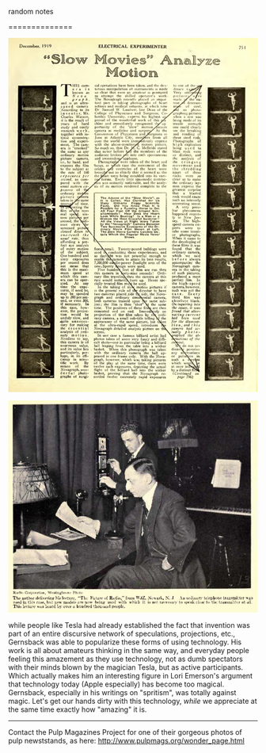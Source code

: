 random notes

==============

![INCORPORATE SOMEHOW?? on super slow motion film](images/edison3.jpg)

![](images/hugo_broadcasting.tiff)

while people like Tesla had already established the fact that invention was part of an entire discursive network of speculations, projections, etc., Gernsback was able to popularize these forms of using technology.  His work is all about amateurs thinking in the same way, and everyday people feeling this amazement as they use technology, not as dumb spectators with their minds blown by the magician Tesla, but as active participants.  Which actually makes him an interesting figure in Lori Emerson's argument that technology today (Apple especially) has become too magical.  Gernsback, especially in his writings on "spritism", was totally against magic.  Let's get our hands dirty with this technology, *while* we appreciate at the same time exactly how "amazing" it is.

* * * * * * * * * * *

Contact the Pulp Magazines Project for one of their gorgeous photos of pulp newststands, as here: <http://www.pulpmags.org/wonder_page.html>
